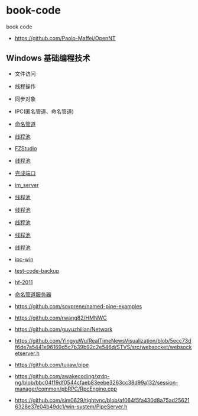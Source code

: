 # book-code
book code

-  https://github.com/Paolo-Maffei/OpenNT


## Windows 基础编程技术

-  文件访问
-  线程操作
-  同步对象
-  IPC(匿名管道、命名管道)


-  [命名管道](https://github.com/dinodragon/mygooglecode/blob/1a5525ec6ef1b88f94af55a101d520e1aab83100/WindowsCpp/IPC/namepipe/NamedPipeServer.cpp)
-  [线程池](https://github.com/jetlive/skiaming/blob/d6500ec2afe1ab45b8a42470ac9dff30c7297b57/%E6%BA%90%E7%A0%81%E6%B3%A8%E9%87%8A/VS%202010%20Examples/C%2B%2B%20Samples/ATL/Advanced/CThreadPool/ThrdPool.cpp)
-  [FZStudio](https://github.com/submorino/FZStudio)
-  [线程池](https://github.com/philipgreat/cplusplus-windows-test-apps/blob/master/ThreadPoolTest/ThreadPoolTest.cpp)
-  [完成端口](https://github.com/gaarieth/Snippets/blob/2dcd9dc164fa2586283af8ddf1a003604003179a/Windows/Win32/CompletionPort.h)
-  [im_server](https://github.com/legol/im_server)
-  [线程池](https://github.com/lidongmeng/NetworkProgramming/blob/c5878674abdac79edee9b6d30a99bd888fb11537/LearnThreadPool/TThread.hh)
-  [线程池](https://github.com/shanfeng0004/test-online/blob/d797704e36feea3db7684935b0640d47182c389e/ocs_rate/ThreadPool.h)
-  [线程池](https://github.com/qiubinren/exercise/blob/2dddef72ebbff186dc83713674ba436e639d3b7a/cpp/144ThreadPool/CThreadPool.h)
-  [线程池](https://github.com/dengbzh/CThreadPool/blob/77bc37c4c2a893611b41394663e6e0f83820e6fa/src/CThreadPool.h)
-  [线程池](https://github.com/metopa/HTTP_Server/blob/master/src/main.cpp)
-  [ipc-win](https://github.com/OpenSharp/ipc-win)
-  [test-code-backup](https://github.com/CriDos/test-code-backup)
-  [hf-2011](https://github.com/wjcsharp/hf-2011)
-  [命名管道服务器](https://github.com/sachindeshpande/TRapperProject/blob/efe19ddeac91a057bff48d6cb0914652c47655cd/Source/TapRapperApplication/WiimoteCpp/CppNamedPipeServer/CppNamedPipeServer.h)
-  https://github.com/sovprene/named-pipe-examples
-  https://github.com/rwang82/HMNWC
-  https://github.com/guyuzhilian/Network
-  https://github.com/YingyuWu/RealTimeNewsVisualization/blob/5ecc73df6de7a5441e96169d5c7b39b92c2e546d/STVS/src/websocket/websocketserver.h
-  https://github.com/tujiaw/pipe
-  https://github.com/awakecoding/xrdp-ng/blob/bbc04f19df0544cfaeb83eebe3263cc38d99a132/session-manager/common/pbRPC/RpcEngine.cpp
-  https://github.com/sim0629/tightvnc/blob/af064f5fa430d8a75ad256216328e37e04b49dc1/win-system/PipeServer.h